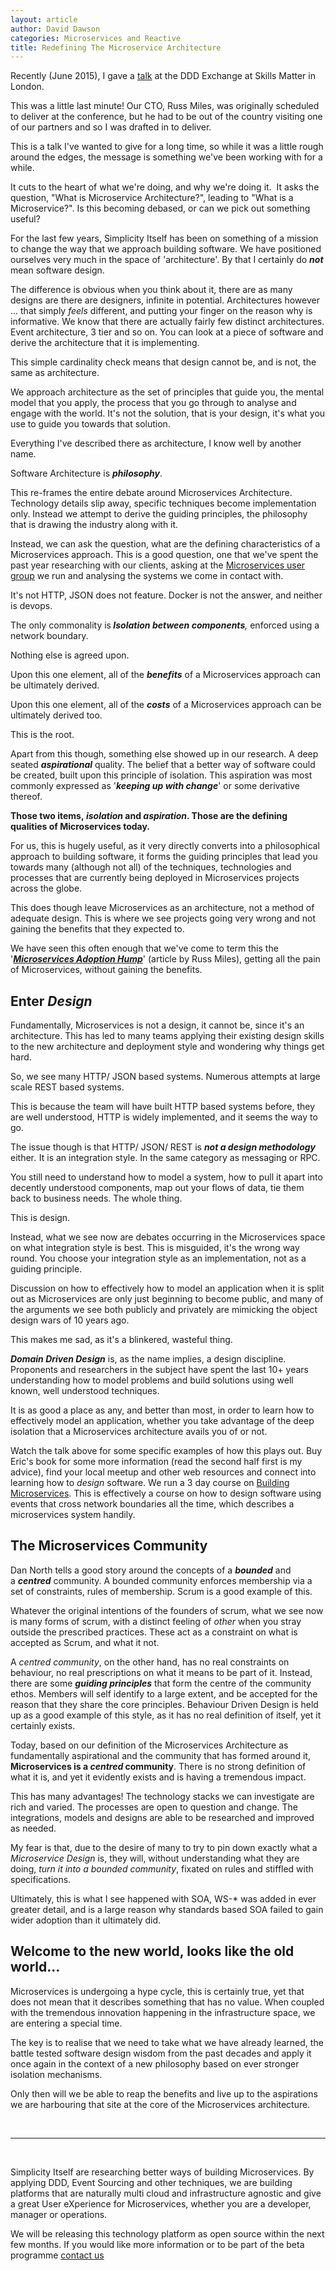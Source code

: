 ```yaml
---
layout: article
author: David Dawson
categories: Microservices and Reactive
title: Redefining The Microservice Architecture
---
```

Recently (June 2015), I gave a <a title="MIcroservices Done RIght" href="https://skillsmatter.com/skillscasts/6274-david-dawson" target="_blank">talk</a> at the DDD Exchange at Skills Matter in London.

This was a little last minute! Our CTO, Russ Miles, was originally scheduled to deliver at the conference, but he had to be out of the country visiting one of our partners and so I was drafted in to deliver.

This is a talk I've wanted to give for a long time, so while it was a little rough around the edges, the message is something we've been working with for a while.

It cuts to the heart of what we're doing, and why we're doing it.  It asks the question, "What is Microservice Architecture?", leading to "What is a Microservice?". Is this becoming debased, or can we pick out something useful?

For the last few years, Simplicity Itself has been on something of a mission to change the way that we approach building software. We have positioned ourselves very much in the space of 'architecture'. By that I certainly do <em><strong>not</strong></em> mean software design.

The difference is obvious when you think about it, there are as many designs are there are designers, infinite in potential. Architectures however ... that simply <em>feels</em> different, and putting your finger on the reason why is informative. We know that there are actually fairly few distinct architectures. Event architecture, 3 tier and so on. You can look at a piece of software and derive the architecture that it is implementing.

This simple cardinality check means that design cannot be, and is not, the same as architecture.

We approach architecture as the set of principles that guide you, the mental model that you apply, the process that you go through to analyse and engage with the world. It's not the solution, that is your design, it's what you use to guide you towards that solution.

Everything I've described there as architecture, I know well by another name.

Software Architecture is <strong><em>philosophy</em></strong>.

This re-frames the entire debate around Microservices Architecture. Technology details slip away, specific techniques become implementation only. Instead we attempt to derive the guiding principles, the philosophy that is drawing the industry along with it.

Instead, we can ask the question, what are the defining characteristics of a Microservices approach. This is a good question, one that we've spent the past year researching with our clients, asking at the <a href="http://www.meetup.com/London-Microservices-User-Group/" target="_blank">Microservices user group</a> we run and analysing the systems we come in contact with.

It's not HTTP, JSON does not feature. Docker is not the answer, and neither is devops.

The only commonality is<strong> <em>Isolation</em></strong><em><strong> between components</strong>,</em> enforced using a network boundary.

Nothing else is agreed upon.

Upon this one element, all of the <em><strong>benefits</strong></em> of a Microservices approach can be ultimately derived.

Upon this one element, all of the <em><strong>costs</strong></em> of a Microservices approach can be ultimately derived too.

This is the root.

Apart from this though, something else showed up in our research. A deep seated <em><strong>aspirational</strong></em> quality. The belief that a better way of software could be created, built upon this principle of isolation. This aspiration was most commonly expressed as '<em><strong>keeping up with change</strong></em>' or some derivative thereof.

<strong>Those two items, <em>isolation </em>and <em>aspiration</em>. Those are the defining qualities of Microservices today.</strong>

For us, this is hugely useful, as it very directly converts into a philosophical approach to building software, it forms the guiding principles that lead you towards many (although not all) of the techniques, technologies and processes that are currently being deployed in Microservices projects across the globe.

This does though leave Microservices as an architecture, not a method of adequate design. This is where we see projects going very wrong and not gaining the benefits that they expected to.

We have seen this often enough that we've come to term this the '<a href="/premium/Microservices-Adoption-Hump" target="_blank"><strong><em>Microservices Adoption Hump</em></strong></a>' (article by Russ Miles), getting all the pain of Microservices, without gaining the benefits.
<h2>Enter <em>Design</em></h2>
Fundamentally, Microservices is not a design, it cannot be, since it's an architecture. This has led to many teams applying their existing design skills to the new architecture and deployment style and wondering why things get hard.

So, we see many HTTP/ JSON based systems. Numerous attempts at large scale REST based systems.

This is because the team will have built HTTP based systems before, they are well understood, HTTP is widely implemented, and it seems the way to go.

The issue though is that HTTP/ JSON/ REST is <strong><em>not a design methodology</em></strong> either<em>. </em>It is an integration style. In the same category as messaging or RPC.

You still need to understand how to model a system, how to pull it apart into decently understood components, map out your flows of data, tie them back to business needs. The whole thing.

This is design.

Instead, what we see now are debates occurring in the Microservices space on what integration style is best. This is misguided, it's the wrong way round. You choose your integration style as an implementation, not as a guiding principle.

Discussion on how to effectively how to model an application when it is split out as Microservices are only just beginning to become public, and many of the arguments we see both publicly and privately are mimicking the object design wars of 10 years ago.

This makes me sad, as it's a blinkered, wasteful thing.

<strong><em>Domain Driven Design</em></strong> is, as the name implies, a design discipline. Proponents and researchers in the subject have spent the last 10+ years understanding how to model problems and build solutions using well known, well understood techniques.

It is as good a place as any, and better than most, in order to learn how to effectively model an application, whether you take advantage of the deep isolation that a Microservices architecture avails you of or not.

Watch the talk above for some specific examples of how this plays out. Buy Eric's book for some more information (read the second half first is my advice), find your local meetup and other web resources and connect into learning how to <em>design</em> software. We run a 3 day course on <a title="Antifragile Software: Building Adaptable Software with Microservices" href="/learning/building-microservices-course/" target="_blank">Building Microservices</a>. This is effectively a course on how to design software using events that cross network boundaries all the time, which describes a microservices system handily.
<h2>The Microservices Community</h2>
Dan North tells a good story around the concepts of a <strong><em>bounded</em></strong> and a <strong><em>centred</em></strong> community. A bounded community enforces membership via a set of constraints, rules of membership. Scrum is a good example of this.

Whatever the original intentions of the founders of scrum, what we see now is many forms of scrum, with a distinct feeling of <em>other</em> when you stray outside the prescribed practices. These act as a constraint on what is accepted as Scrum, and what it not.

A <em>centred community</em>, on the other hand, has no real constraints on behaviour, no real prescriptions on what it means to be part of it. Instead, there are some <em><strong>guiding principles</strong></em> that form the centre of the community ethos. Members will self identify to a large extent, and be accepted for the reason that they share the core principles. Behaviour Driven Design is held up as a good example of this style, as it has no real definition of itself, yet it certainly exists.

Today, based on our definition of the Microservices Architecture as fundamentally aspirational and the community that has formed around it, <strong>Microservices is a <i>centred</i> community</strong>. There is no strong definition of what it is, and yet it evidently exists and is having a tremendous impact.

This has many advantages! The technology stacks we can investigate are rich and varied. The processes are open to question and change. The integrations, models and designs are able to be researched and improved as needed.

My fear is that, due to the desire of many to try to pin down exactly what a <em>Microservice Design</em> is, they will, without understanding what they are doing, <em>turn it into a bounded community</em>, fixated on rules and stiffled with specifications.

Ultimately, this is what I see happened with SOA, WS-* was added in ever greater detail, and is a large reason why standards based SOA failed to gain wider adoption than it ultimately did.
<h2>Welcome to the new world, looks like the old world...</h2>
Microservices is undergoing a hype cycle, this is certainly true, yet that does not mean that it describes something that has no value. When coupled with the tremendous innovation happening in the infrastructure space, we are entering a special time.

The key is to realise that we need to take what we have already learned, the battle tested software design wisdom from the past decades and apply it once again in the context of a new philosophy based on ever stronger isolation mechanisms.

Only then will we be able to reap the benefits and live up to the aspirations we are harbouring that site at the core of the Microservices architecture.

&nbsp;

<hr />

&nbsp;

Simplicity Itself are researching better ways of building Microservices. By applying DDD, Event Sourcing and other techniques, we are building platforms that are naturally multi cloud and infrastructure agnostic and give a great User eXperience for Microservices, whether you are a developer, manager or operations.

We will be releasing this technology platform as open source within the next few months. If you would like more information or to be part of the beta programme <a href="/contact" target="_blank">contact us</a>